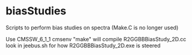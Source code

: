 biasStudies
===========

Scripts to perform bias studies on spectra
(Make.C is no longer used)

Use CMSSW_6_1_1
cmsenv
"make" will compile R2GGBBBiasStudy_2D.cc
look in jeebus.sh for how R2GGBBBiasStudy_2D.exe is steered

